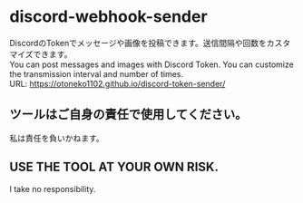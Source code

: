 # discord-webhook-sender
DiscordのTokenでメッセージや画像を投稿できます。送信間隔や回数をカスタマイズできます。<br>
You can post messages and images with Discord Token. You can customize the transmission interval and number of times.<br>
URL: https://otoneko1102.github.io/discord-token-sender/
<h2>ツールはご自身の責任で使用してください。</h2>
私は責任を負いかねます。
<h2>USE THE TOOL AT YOUR OWN RISK.</h2>
I take no responsibility.
